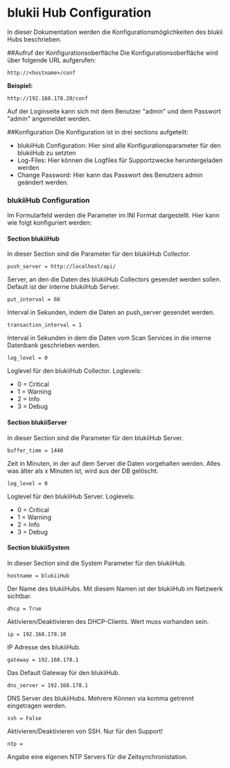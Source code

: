 # blukii Hub Configuration

In dieser Dokumentation werden die Konfigurationsmöglichkeiten des blukii Hubs beschrieben.

##Aufruf der Konfigurationsoberfläche
Die Konfigurationsoberfläche wird über folgende URL aufgerufen:
```
http://<hostname>/conf
```
**Beispiel:**
```
http://192.168.178.20/conf
```
Auf der Loginseite kann sich mit dem Benutzer "admin" und dem Passwort "admin" angemeldet werden.

##Konfiguration
Die Konfiguration ist in drei sections aufgeteilt:
- blukiiHub Configuration: Hier sind alle Konfigurationsparameter für den blukiiHub zu setzten
- Log-Files: Hier können die Logfiles für Supportzwecke heruntergeladen werden
- Change Password: Hier kann das Passwort des Benutzers admin geändert werden.

### blukiiHub Configuration
Im Formularfeld werden die Parameter im INI Format dargestellt. Hier kann wie folgt konfiguriert werden:

#### Section blukiiHub
In dieser Section sind die Parameter für den blukiiHub Collector.
```
push_server = http://localhost/api/
```
Server, an den die Daten des blukiiHub Collectors gesendet werden sollen. Default ist der interne blukiiHub Server.

```
put_interval = 60
```
Interval in Sekunden, indem die Daten an push_server gesendet werden.

```
transaction_interval = 1
```
Interval in Sekunden in dem die Daten vom Scan Services in die interne Datenbank geschrieben werden.

```
log_level = 0
```
Loglevel für den blukiiHub Collector.
Loglevels:
- 0 = Critical
- 1 = Warning
- 2 = Info
- 3 = Debug

#### Section blukiiServer
In dieser Section sind die Parameter für den blukiiHub Server.
```
buffer_time = 1440
```
Zeit in Minuten, in der auf dem Server die Daten vorgehalten werden. Alles was älter als x Minuten ist, wird aus der DB gelöscht.

```
log_level = 0
```
Loglevel für den blukiiHub Server.
Loglevels:
- 0 = Critical
- 1 = Warning
- 2 = Info
- 3 = Debug

#### Section blukiiSystem
In dieser Section sind die System Parameter für den blukiiHub.

```
hostname = blukiiHub
```
Der Name des blukiiHubs. Mit diesem Namen ist der blukiiHub im Netzwerk sichtbar.

```
dhcp = True
```
Aktivieren/Deaktivieren des DHCP-Clients. Wert muss vorhanden sein.

```
ip = 192.168.178.10
```
IP Adresse des blukiiHub.

```
gateway = 192.168.178.1
```
Das Default Gateway für den blukiiHub.

```
dns_server = 192.168.178.1
```
DNS Server des blukiiHubs. Mehrere Können via komma getrennt eingetragen werden. 

```
ssh = False
```
Aktivieren/Deaktivieren von SSH. Nur für den Support!

```
ntp =
```
Angabe eine eigenen NTP Servers für die Zeitsynchronistation.
